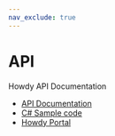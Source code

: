 ```yaml
---
nav_exclude: true
---
```


# API
Howdy API Documentation

- [API Documentation](https://github.com/WorklifeBarometer/API)
- [C# Sample code](./Samples/ActiveDirectoryExample/ActiveDirectoryExample)
- [Howdy Portal](https://dashboard.worklifebarometer.com/)